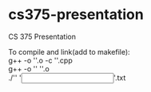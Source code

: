 # cs375-presentation
CS 375 Presentation 

To compile and link(add to makefile):<br/>
g++ -o '<filename>'.o -c '<filename>'.cpp\
g++ -o '<executable name>' '<filename>'.o\
./'<executable name>' '<input file>'.txt

